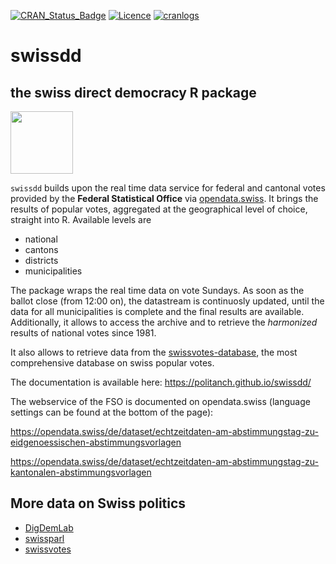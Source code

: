 [![CRAN_Status_Badge](http://www.r-pkg.org/badges/version/swissdd)](https://cran.r-project.org/package=swissdd)
[![Licence](https://img.shields.io/badge/licence-GPL--2-blue.svg)](https://www.gnu.org/licenses/gpl-2.0.en.html)
[![cranlogs](https://cranlogs.r-pkg.org/badges/grand-total/swissdd)](http://cran.rstudio.com/web/packages/swissdd/index.html)

# swissdd

## the swiss direct democracy R package
<p align="left">
<img src="https://raw.githubusercontent.com/politanch/swissdd/master/pkgdown/swissdd_sticker.png" alt="" width="100"/>
</p>

`swissdd` builds upon the real time data service for federal and cantonal votes provided by the __Federal Statistical Office__ via [opendata.swiss](https://opendata.swiss/de/). It brings the results of popular votes, aggregated at the geographical level of choice, straight into R. Available levels are 

* national
* cantons
* districts
* municipalities

The package wraps the real time data on vote Sundays. As soon as the ballot close (from 12:00 on), the datastream is continuosly updated, until the data for all municipalities is complete and the final results are available. Additionally, it allows to access the archive and to retrieve the *harmonized* results of national votes since 1981.

It also allows to retrieve data from the [swissvotes-database](https://swissvotes.ch/page/home), the most  comprehensive database on swiss popular votes.

The documentation is available here: https://politanch.github.io/swissdd/

The webservice of the FSO is documented on opendata.swiss (language settings can be found at the bottom of the page):

https://opendata.swiss/de/dataset/echtzeitdaten-am-abstimmungstag-zu-eidgenoessischen-abstimmungsvorlagen

https://opendata.swiss/de/dataset/echtzeitdaten-am-abstimmungstag-zu-kantonalen-abstimmungsvorlagen

## More data on Swiss politics 
- [DigDemLab](https://digdemlab.io/)  
- [swissparl](https://github.com/zumbov2/swissparl)
- [swissvotes](https://swissvotes.ch/)
